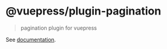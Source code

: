 # @vuepress/plugin-pagination

> pagination plugin for vuepress

See [documentation](https://vuepress.vuejs.org/plugin/official/plugin-pagination.html).
